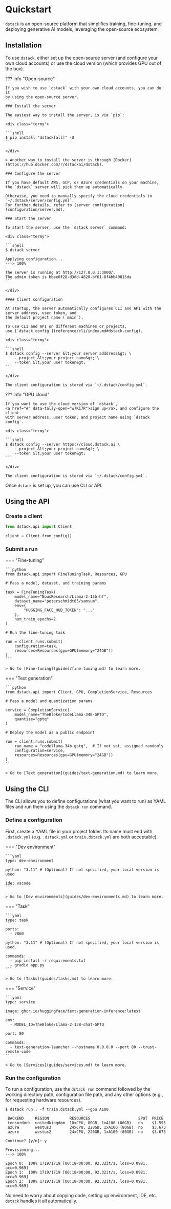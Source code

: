 # Quickstart

`dstack` is an open-source platform that simplifies 
training, fine-tuning, and deploying generative AI models, leveraging the open-source 
ecosystem.

## Installation

To use `dstack`, either set up the open-source server (and configure your own cloud accounts)
or use the cloud version (which provides GPU out of the box).

??? info "Open-source"

    If you wish to use `dstack` with your own cloud accounts, you can do it 
    by using the open-source server.

    ### Install the server
    
    The easiest way to install the server, is via `pip`:
    
    <div class="termy">
    
    ```shell
    $ pip install "dstack[all]" -U
    ```
    
    </div>
    
    > Another way to install the server is through [Docker](https://hub.docker.com/r/dstackai/dstack).
    
    ### Configure the server
    
    If you have default AWS, GCP, or Azure credentials on your machine, the `dstack` server will pick them up automatically.
    
    Otherwise, you need to manually specify the cloud credentials in `~/.dstack/server/config.yml`.
    For further details, refer to [server configuration](configuration/server.md).
    
    ### Start the server
    
    To start the server, use the `dstack server` command:
    
    <div class="termy">
    
    ```shell
    $ dstack server
    
    Applying configuration...
    ---> 100%
    
    The server is running at http://127.0.0.1:3000/.
    The admin token is bbae0f28-d3dd-4820-bf61-8f4bb40815da
    ```
    
    </div>

    #### Client configuration

    At startup, the server automatically configures CLI and API with the server address, user token, and 
    the default project name (`main`). 

    To use CLI and API on different machines or projects,
    use [`dstack config`](reference/cli/index.md#dstack-config).

    <div class="termy">
    
    ```shell
    $ dstack config --server &lt;your server adddress&gt; \
        --project &lt;your project name&gt; \
        --token &lt;your user token&gt;
    ```
    
    </div>

    The client configuration is stored via `~/.dstack/config.yml`.

??? info "GPU cloud"
    
    If you want to use the cloud version of `dstack`, 
    <a href="#" data-tally-open="w7K17R">sign up</a>, and configure the client 
    with server address, user token, and project name using `dstack config`.

    <div class="termy">
    
    ```shell
    $ dstack config --server https://cloud.dstack.ai \
        --project &lt;your project name&gt; \
        --token &lt;your user token&gt;
    ```
    
    </div>

    The client configuration is stored via `~/.dstack/config.yml`.
    
Once `dstack` is set up, you can use CLI or API.

## Using the API

### Create a client

<div editor-title="">

```python
from dstack.api import Client

client = Client.from_config()
```

</div>

### Submit a run

=== "Fine-tuning"

    ```python
    from dstack.api import FineTuningTask, Resources, GPU

    # Pass a model, dataset, and training params

    task = FineTuningTask(
        model_name="NousResearch/Llama-2-13b-hf",
        dataset_name="peterschmidt85/samsum",
        env={
            "HUGGING_FACE_HUB_TOKEN": "..."
        },
        num_train_epochs=2
    )

    # Run the fine-tuning task

    run = client.runs.submit(
        configuration=task,
        resources=Resources(gpu=GPU(memory="24GB"))
    )
    ```

    > Go to [Fine-tuning](guides/fine-tuning.md) to learn more.

=== "Text generation"

    ```python
    from dstack.api import Client, GPU, CompletionService, Resources

    # Pass a model and quantization params

    service = CompletionService(
        model_name="TheBloke/CodeLlama-34B-GPTQ",
        quantize="gptq"
    )

    # Deploy the model as a public endpoint

    run = client.runs.submit(
        run_name = "codellama-34b-gptq",  # If not set, assigned randomly
        configuration=service,
        resources=Resources(gpu=GPU(memory="24GB"))
    )
    ```

    > Go to [Text generation](guides/text-generation.md) to learn more.

## Using the CLI

The CLI allows you to define configurations (what you want to run) as YAML files and run them using the `dstack run`
command.

### Define a configuration

First, create a YAML file in your project folder. Its name must end with `.dstack.yml` (e.g. `.dstack.yml` or `train.dstack.yml`
are both acceptable).

=== "Dev environment"

    ```yaml
    type: dev-environment

    python: "3.11" # (Optional) If not specified, your local version is used
    
    ide: vscode
    ```

    > Go to [Dev environments](guides/dev-environments.md) to learn more.

=== "Task"

    ```yaml
    type: task

    ports:
      - 7860
    
    python: "3.11" # (Optional) If not specified, your local version is used.
    
    commands:
      - pip install -r requirements.txt
      - gradio app.py
    ```

    > Go to [Tasks](guides/tasks.md) to learn more.

=== "Service"

    ```yaml
    type: service

    image: ghcr.io/huggingface/text-generation-inference:latest
    
    env: 
      - MODEL_ID=TheBloke/Llama-2-13B-chat-GPTQ 
    
    port: 80
    
    commands:
      - text-generation-launcher --hostname 0.0.0.0 --port 80 --trust-remote-code
    ```

    > Go to [Services](guides/services.md) to learn more.

### Run the configuration

To run a configuration, use the `dstack run` command followed by the working directory path, 
configuration file path, and any other options (e.g., for requesting hardware resources).

<div class="termy">

```shell
$ dstack run . -f train.dstack.yml --gpu A100

 BACKEND     REGION         RESOURCES                     SPOT  PRICE
 tensordock  unitedkingdom  10xCPU, 80GB, 1xA100 (80GB)   no    $1.595
 azure       westus3        24xCPU, 220GB, 1xA100 (80GB)  no    $3.673
 azure       westus2        24xCPU, 220GB, 1xA100 (80GB)  no    $3.673
 
Continue? [y/n]: y

Provisioning...
---> 100%

Epoch 0:  100% 1719/1719 [00:18<00:00, 92.32it/s, loss=0.0981, acc=0.969]
Epoch 1:  100% 1719/1719 [00:18<00:00, 92.32it/s, loss=0.0981, acc=0.969]
Epoch 2:  100% 1719/1719 [00:18<00:00, 92.32it/s, loss=0.0981, acc=0.969]
```

</div>

No need to worry about copying code, setting up environment, IDE, etc. `dstack` handles it all 
automatically.